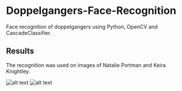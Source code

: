 # Doppelgangers-Face-Recognition
Face recognition of doppelgangers using Python, OpenCV and CascadeClassifier.

## Results
The recognition was used on images of Natalie Portman and Keira Knightley.

![alt text](https://i.ibb.co/gSHmTq2/Screenshot-from-2019-01-21-11-30-22.png)
![alt text](https://i.ibb.co/1qt9WSw/Screenshot-from-2019-01-21-11-30-08.png)

